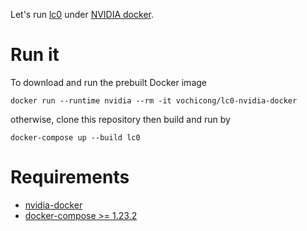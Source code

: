 Let's run [lc0](https://github.com/LeelaChessZero/lc0)
under [NVIDIA docker](https://github.com/NVIDIA/nvidia-docker).

# Run it

To download and run the prebuilt Docker image

    docker run --runtime nvidia --rm -it vochicong/lc0-nvidia-docker

otherwise, clone this repository then build and run by

    docker-compose up --build lc0

# Requirements

- [nvidia-docker](https://github.com/NVIDIA/nvidia-docker)
- [docker-compose >= 1.23.2](https://github.com/docker/compose/releases)
